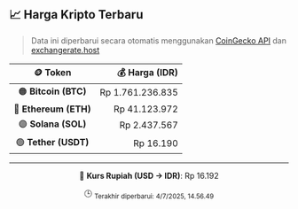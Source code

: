 

<!-- HARGA_KRIPTO -->
## 📈 Harga Kripto Terbaru

> Data ini diperbarui secara otomatis menggunakan [CoinGecko API](https://www.coingecko.com/) dan [exchangerate.host](https://exchangerate.host/)

<div align="center">

| 🪙 Token | 💰 Harga (IDR) |
|:------:|---------------:|
| 🟠 **Bitcoin (BTC)**   | Rp 1.761.236.835 |
| 🔵 **Ethereum (ETH)**  | Rp 41.123.972 |
| 🟣 **Solana (SOL)**    | Rp 2.437.567 |
| 🟢 **Tether (USDT)**   | Rp 16.190 |

---

💱 **Kurs Rupiah (USD → IDR)**: Rp 16.192

🕒 <sub>Terakhir diperbarui: 4/7/2025, 14.56.49</sub>

</div>
<!-- /HARGA_KRIPTO -->